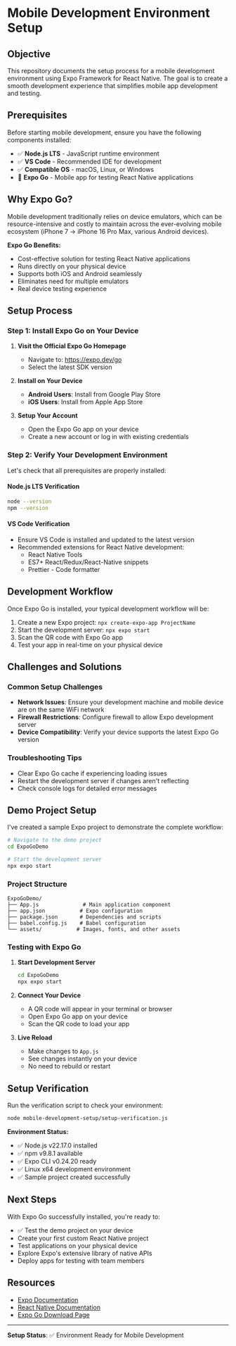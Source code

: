 # Mobile Development Environment Setup

## Objective
This repository documents the setup process for a mobile development environment using Expo Framework for React Native. The goal is to create a smooth development experience that simplifies mobile app development and testing.

## Prerequisites
Before starting mobile development, ensure you have the following components installed:

- ✅ **Node.js LTS** - JavaScript runtime environment
- ✅ **VS Code** - Recommended IDE for development
- ✅ **Compatible OS** - macOS, Linux, or Windows
- 📱 **Expo Go** - Mobile app for testing React Native applications

## Why Expo Go?

Mobile development traditionally relies on device emulators, which can be resource-intensive and costly to maintain across the ever-evolving mobile ecosystem (iPhone 7 → iPhone 16 Pro Max, various Android devices).

**Expo Go Benefits:**
- Cost-effective solution for testing React Native applications
- Runs directly on your physical device
- Supports both iOS and Android seamlessly
- Eliminates need for multiple emulators
- Real device testing experience

## Setup Process

### Step 1: Install Expo Go on Your Device

1. **Visit the Official Expo Go Homepage**
   - Navigate to: https://expo.dev/go
   - Select the latest SDK version

2. **Install on Your Device**
   - **Android Users**: Install from Google Play Store
   - **iOS Users**: Install from Apple App Store

3. **Setup Your Account**
   - Open the Expo Go app on your device
   - Create a new account or log in with existing credentials

### Step 2: Verify Your Development Environment

Let's check that all prerequisites are properly installed:

#### Node.js LTS Verification
```bash
node --version
npm --version
```

#### VS Code Verification
- Ensure VS Code is installed and updated to the latest version
- Recommended extensions for React Native development:
  - React Native Tools
  - ES7+ React/Redux/React-Native snippets
  - Prettier - Code formatter

## Development Workflow

Once Expo Go is installed, your typical development workflow will be:

1. Create a new Expo project: `npx create-expo-app ProjectName`
2. Start the development server: `npx expo start`
3. Scan the QR code with Expo Go app
4. Test your app in real-time on your physical device

## Challenges and Solutions

### Common Setup Challenges
- **Network Issues**: Ensure your development machine and mobile device are on the same WiFi network
- **Firewall Restrictions**: Configure firewall to allow Expo development server
- **Device Compatibility**: Verify your device supports the latest Expo Go version

### Troubleshooting Tips
- Clear Expo Go cache if experiencing loading issues
- Restart the development server if changes aren't reflecting
- Check console logs for detailed error messages

## Demo Project Setup

I've created a sample Expo project to demonstrate the complete workflow:

```bash
# Navigate to the demo project
cd ExpoGoDemo

# Start the development server
npx expo start
```

### Project Structure
```
ExpoGoDemo/
├── App.js              # Main application component
├── app.json           # Expo configuration
├── package.json       # Dependencies and scripts
├── babel.config.js    # Babel configuration
└── assets/           # Images, fonts, and other assets
```

### Testing with Expo Go

1. **Start Development Server**
   ```bash
   cd ExpoGoDemo
   npx expo start
   ```

2. **Connect Your Device**
   - A QR code will appear in your terminal or browser
   - Open Expo Go app on your device
   - Scan the QR code to load your app

3. **Live Reload**
   - Make changes to `App.js`
   - See changes instantly on your device
   - No need to rebuild or restart

## Setup Verification

Run the verification script to check your environment:

```bash
node mobile-development-setup/setup-verification.js
```

**Environment Status:**
- ✅ Node.js v22.17.0 installed
- ✅ npm v9.8.1 available  
- ✅ Expo CLI v0.24.20 ready
- ✅ Linux x64 development environment
- ✅ Sample project created successfully

## Next Steps

With Expo Go successfully installed, you're ready to:
- ✅ Test the demo project on your device
- Create your first custom React Native project
- Test applications on your physical device
- Explore Expo's extensive library of native APIs
- Deploy apps for testing with team members

## Resources

- [Expo Documentation](https://docs.expo.dev/)
- [React Native Documentation](https://reactnative.dev/)
- [Expo Go Download Page](https://expo.dev/go)

---

**Setup Status**: ✅ Environment Ready for Mobile Development